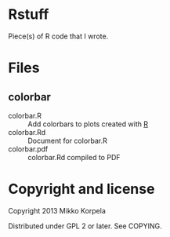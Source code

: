 Rstuff
======

Piece(s) of R code that I wrote.

Files
=====

colorbar
--------

<dl>
<dt>colorbar.R</dt>
<dd>Add colorbars to plots created with <a href="http://www.r-project.org/">R</a></dd>
<dt>colorbar.Rd</dt>
<dd>Document for colorbar.R</dd>
<dt>colorbar.pdf</dt>
<dd>colorbar.Rd compiled to PDF</dd>
</dl>

Copyright and license
=====================

Copyright 2013 Mikko Korpela

Distributed under GPL 2 or later. See COPYING.
